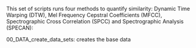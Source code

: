 This set of scripts runs four methods to quantify similarity: Dynamic Time Warping (DTW), Mel Frequency Cepstral Coefficients (MFCC), Spectrographic Cross Correlation (SPCC) and Spectrographic Analysis (SPECAN):

00_DATA_create_data_sets: creates the base data

